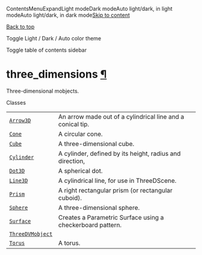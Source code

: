 ContentsMenuExpandLight modeDark modeAuto light/dark, in light modeAuto light/dark, in dark mode[Skip to content](https://docs.manim.community/en/stable/reference/manim.mobject.three_d.three_dimensions.html#furo-main-content)

[Back to top](https://docs.manim.community/en/stable/reference/manim.mobject.three_d.three_dimensions.html#)

Toggle Light / Dark / Auto color theme

Toggle table of contents sidebar

# three\_dimensions [¶](https://docs.manim.community/en/stable/reference/manim.mobject.three_d.three_dimensions.html\#module-manim.mobject.three_d.three_dimensions "Link to this heading")

Three-dimensional mobjects.

Classes

|     |     |
| --- | --- |
| [`Arrow3D`](https://docs.manim.community/en/stable/reference/manim.mobject.three_d.three_dimensions.Arrow3D.html#manim.mobject.three_d.three_dimensions.Arrow3D "manim.mobject.three_d.three_dimensions.Arrow3D") | An arrow made out of a cylindrical line and a conical tip. |
| [`Cone`](https://docs.manim.community/en/stable/reference/manim.mobject.three_d.three_dimensions.Cone.html#manim.mobject.three_d.three_dimensions.Cone "manim.mobject.three_d.three_dimensions.Cone") | A circular cone. |
| [`Cube`](https://docs.manim.community/en/stable/reference/manim.mobject.three_d.three_dimensions.Cube.html#manim.mobject.three_d.three_dimensions.Cube "manim.mobject.three_d.three_dimensions.Cube") | A three-dimensional cube. |
| [`Cylinder`](https://docs.manim.community/en/stable/reference/manim.mobject.three_d.three_dimensions.Cylinder.html#manim.mobject.three_d.three_dimensions.Cylinder "manim.mobject.three_d.three_dimensions.Cylinder") | A cylinder, defined by its height, radius and direction, |
| [`Dot3D`](https://docs.manim.community/en/stable/reference/manim.mobject.three_d.three_dimensions.Dot3D.html#manim.mobject.three_d.three_dimensions.Dot3D "manim.mobject.three_d.three_dimensions.Dot3D") | A spherical dot. |
| [`Line3D`](https://docs.manim.community/en/stable/reference/manim.mobject.three_d.three_dimensions.Line3D.html#manim.mobject.three_d.three_dimensions.Line3D "manim.mobject.three_d.three_dimensions.Line3D") | A cylindrical line, for use in ThreeDScene. |
| [`Prism`](https://docs.manim.community/en/stable/reference/manim.mobject.three_d.three_dimensions.Prism.html#manim.mobject.three_d.three_dimensions.Prism "manim.mobject.three_d.three_dimensions.Prism") | A right rectangular prism (or rectangular cuboid). |
| [`Sphere`](https://docs.manim.community/en/stable/reference/manim.mobject.three_d.three_dimensions.Sphere.html#manim.mobject.three_d.three_dimensions.Sphere "manim.mobject.three_d.three_dimensions.Sphere") | A three-dimensional sphere. |
| [`Surface`](https://docs.manim.community/en/stable/reference/manim.mobject.three_d.three_dimensions.Surface.html#manim.mobject.three_d.three_dimensions.Surface "manim.mobject.three_d.three_dimensions.Surface") | Creates a Parametric Surface using a checkerboard pattern. |
| [`ThreeDVMobject`](https://docs.manim.community/en/stable/reference/manim.mobject.three_d.three_dimensions.ThreeDVMobject.html#manim.mobject.three_d.three_dimensions.ThreeDVMobject "manim.mobject.three_d.three_dimensions.ThreeDVMobject") |  |
| [`Torus`](https://docs.manim.community/en/stable/reference/manim.mobject.three_d.three_dimensions.Torus.html#manim.mobject.three_d.three_dimensions.Torus "manim.mobject.three_d.three_dimensions.Torus") | A torus. |